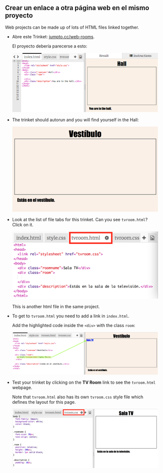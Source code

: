 ## Crear un enlace a otra página web en el mismo proyecto

Web projects can be made up of lots of HTML files linked together.

+ Abre este Trinket: <a href="http://jumpto.cc/web-rooms" target="_blank">jumpto.cc/web-rooms</a>.
    
    El proyecto debería parecerse a esto:
    
    ![captura de pantalla](images/rooms-starter.png)

+ The trinket should autorun and you will find yourself in the Hall:
    
    ![captura de pantalla](images/rooms-hall-start.png)

+ Look at the list of file tabs for this trinket. Can you see `tvroom.html`? Click on it.
    
    ![screenshot](images/rooms-tvroom-html.png)
    
    This is another html file in the same project.

+ To get to `tvroom.html` you need to add a link in `index.html`.
    
    Add the highlighted code inside the `<div>` with the class `room`:
    
    ![captura de pantalla](images/rooms-link-tvroom.png)

+ Test your trinket by clicking on the **TV Room** link to see the `tvroom.html` webpage.
    
    Note that `tvroom.html` also has its own `tvroom.css` style file which defines the layout for this page.
    
    ![captura de pantalla](images/rooms-tvroom-unstyled.png)